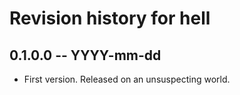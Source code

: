 # Revision history for hell

## 0.1.0.0 -- YYYY-mm-dd

* First version. Released on an unsuspecting world.
